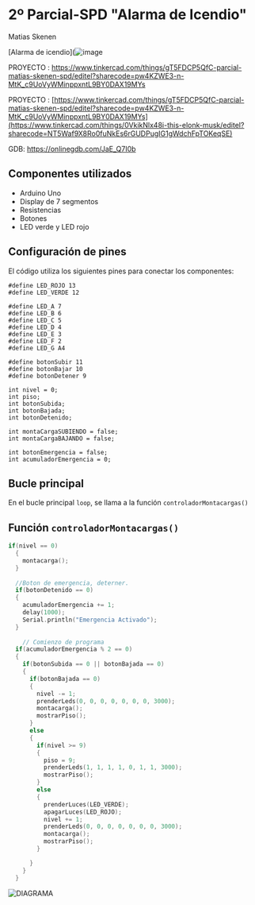 # 2º Parcial-SPD "Alarma de Icendio"


Matias Skenen


[Alarma de icendio](![image](https://github.com/matiastaoskn/Segundo-Parcial/assets/93952537/8ac145a7-4baf-4a82-809b-dc748cb3f3db)

PROYECTO : https://www.tinkercad.com/things/gT5FDCP5QfC-parcial-matias-skenen-spd/editel?sharecode=pw4KZWE3-n-MtK_c9UoVyWMinppxntL9BY0DAX19MYs


PROYECTO : [https://www.tinkercad.com/things/gT5FDCP5QfC-parcial-matias-skenen-spd/editel?sharecode=pw4KZWE3-n-MtK_c9UoVyWMinppxntL9BY0DAX19MYs](https://www.tinkercad.com/things/0VkikNlx48i-this-elonk-musk/editel?sharecode=NT5Waf9X8Ro0fuNkEs6rGUDPugIG1gWdchFpTOKeqSE)




GDB: https://onlinegdb.com/JaE_Q7I0b
## Componentes utilizados

- Arduino Uno
- Display de 7 segmentos
- Resistencias
- Botones
- LED verde y LED rojo

## Configuración de pines

El código utiliza los siguientes pines para conectar los componentes:

```
#define LED_ROJO 13
#define LED_VERDE 12

#define LED_A 7
#define LED_B 6
#define LED_C 5
#define LED_D 4
#define LED_E 3
#define LED_F 2
#define LED_G A4

#define botonSubir 11
#define botonBajar 10
#define botonDetener 9

int nivel = 0;
int piso;
int botonSubida;
int botonBajada;
int botonDetenido;

int montaCargaSUBIENDO = false;
int montaCargaBAJANDO = false;

int botonEmergencia = false;
int acumuladorEmergencia = 0;
```


## Bucle principal

En el bucle principal `loop`, se llama a la función `controladorMontacargas()` 

## Función `controladorMontacargas()`
```cpp
if(nivel == 0)
  {
    montacarga();
  }
  
  //Boton de emergencia, deterner.
  if(botonDetenido == 0)
  {
    acumuladorEmergencia += 1;
    delay(1000);
    Serial.println("Emergencia Activado");
  }
  
	// Comienzo de programa
  if(acumuladorEmergencia % 2 == 0)
  {
    if(botonSubida == 0 || botonBajada == 0)
    {
      if(botonBajada == 0)
      {
        nivel -= 1;
        prenderLeds(0, 0, 0, 0, 0, 0, 0, 3000);
        montacarga();
        mostrarPiso();
      }
      else
      {
        if(nivel >= 9)
        {
          piso = 9;
          prenderLeds(1, 1, 1, 1, 0, 1, 1, 3000);
          mostrarPiso();
        }
        else
        {
          prenderLuces(LED_VERDE);
          apagarLuces(LED_ROJO);
          nivel += 1;
          prenderLeds(0, 0, 0, 0, 0, 0, 0, 3000);
          montacarga();
          mostrarPiso();
        }

      }
    }
  }
```


![DIAGRAMA](https://github.com/matiastaoskn/PARCIAL-SPD1/assets/93952537/955de3e1-3e17-4213-8f5c-83232bc0b114)

